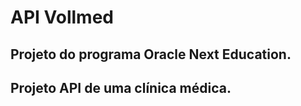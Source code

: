# API Vollmed
## Projeto do programa Oracle Next Education.
## Projeto API de uma clínica médica.

  

